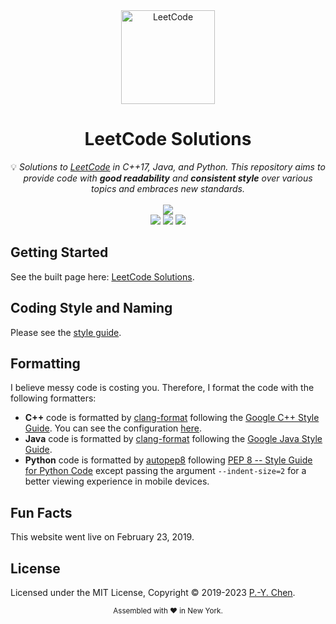 <div align="center">
<a href="https://walkccc.github.io/LeetCode/"><img src="https://i.imgur.com/IsS5xkZ.png" width="150" title="LeetCode" alt="LeetCode"></a>
<h1>LeetCode Solutions</h1>
<span>💡 <i>Solutions to <a href="https://leetcode.com/problemset/all/">LeetCode</a> in C++17, Java, and Python. This repository aims to provide code with <strong>good readability</strong> and <strong>consistent style</strong> over various topics and embraces new standards.</i></span>
<br/>
<br/>
<img src="https://img.shields.io/badge/Solved-2260/2742%20=%2082.42%25-blue.svg?style=flat-square" />
<br/>
<img src="https://img.shields.io/badge/Easy-439/687-5CB85D.svg?style=flat-square" />
<img src="https://img.shields.io/badge/Medium-1288/1451-F0AE4E.svg?style=flat-square" />
<img src="https://img.shields.io/badge/Hard-533/604-D95450.svg?style=flat-square" />
</div>

## Getting Started

See the built page here:
[LeetCode Solutions](https://walkccc.github.io/LeetCode/).

## Coding Style and Naming

Please see the [style guide](https://walkccc.me/LeetCode/styleguide/).

## Formatting

I believe messy code is costing you. Therefore, I format the code with the
following formatters:

- **C++** code is formatted by
  [clang-format](https://clang.llvm.org/docs/ClangFormat.html) following the
  [Google C++ Style Guide](https://google.github.io/styleguide/cppguide.html#Spaces_vs._Tabs).
  You can see the configuration
  [here](https://github.com/walkccc/LeetCode/blob/main/.clang-format).
- **Java** code is formatted by
  [clang-format](https://clang.llvm.org/docs/ClangFormat.html) following the
  [Google Java Style Guide](https://google.github.io/styleguide/javaguide.html).
- **Python** code is formatted by [autopep8](https://pypi.org/project/autopep8/)
  following
  [PEP 8 -- Style Guide for Python Code](https://www.python.org/dev/peps/pep-0008/)
  except passing the argument `--indent-size=2` for a better viewing experience
  in mobile devices.

## Fun Facts

This website went live on February 23, 2019.

## License

Licensed under the MIT License, Copyright © 2019-2023
[P.-Y. Chen](https://github.com/walkccc).

<div align="center">
  <sub>Assembled with ❤️ in New York.</sub>
</div>
